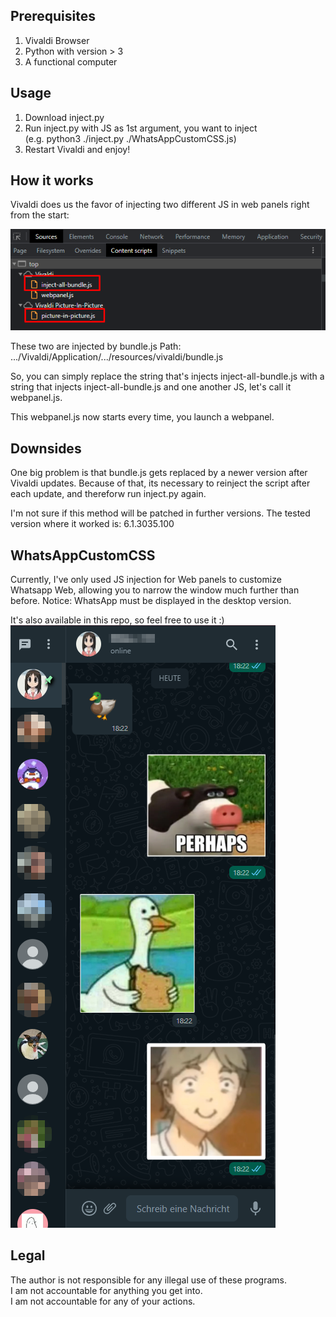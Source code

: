 ## Prerequisites
1. Vivaldi Browser
2. Python with version > 3
3. A functional computer

## Usage
1. Download inject.py
2. Run inject.py with JS as 1st argument, you want to inject </br>
   (e.g. python3 ./inject.py ./WhatsAppCustomCSS.js)
3. Restart Vivaldi and enjoy!

## How it works
Vivaldi does us the favor of injecting two different JS in web panels right from the start:

![](https://raw.githubusercontent.com/jusnim/vivaldi-webpanel-injection/master/media/Vivaldi-Sources-Screenshot.png)

These two are injected by bundle.js
Path: .../Vivaldi/Application/.../resources/vivaldi/bundle.js

So, you can simply replace the string that's injects inject-all-bundle.js with a string that injects inject-all-bundle.js and one another JS, let's call it webpanel.js.

This webpanel.js now starts every time, you launch a webpanel.

## Downsides
One big problem is that bundle.js gets replaced by a newer version after Vivaldi updates. Because of that, its necessary to reinject the script after each update, and thereforw run inject.py again.

I'm not sure if this method will be patched in further versions.
The tested version where it worked is: 6.1.3035.100

## WhatsAppCustomCSS
Currently, I've only used JS injection for Web panels to customize Whatsapp Web, allowing you to narrow the window much further than before.
Notice: WhatsApp must be displayed in the desktop version.

It's also available in this repo, so feel free to use it :) <br/>
![](https://raw.githubusercontent.com/jusnim/vivaldi-webpanel-injection/master/media/WhatAppCustomCSS.png)


## Legal
 The author is not responsible for any illegal use of these programs.<br/>
 I am not accountable for anything you get into.<br/>
 I am not accountable for any of your actions.<br/>
